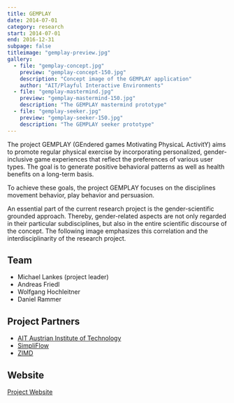 ```yaml
---
title: GEMPLAY
date: 2014-07-01
category: research
start: 2014-07-01
end: 2016-12-31
subpage: false
titleimage: "gemplay-preview.jpg"
gallery:
  - file: "gemplay-concept.jpg"
    preview: "gemplay-concept-150.jpg"
    description: "Concept image of the GEMPLAY application"
    author: "AIT/Playful Interactive Environments"
  - file: "gemplay-mastermind.jpg"
    preview: "gemplay-mastermind-150.jpg"
    description: "The GEMPLAY mastermind prototype"
  - file: "gemplay-seeker.jpg"
    preview: "gemplay-seeker-150.jpg"
    description: "The GEMPLAY seeker prototype"
---
```


The project GEMPLAY (GEndered games Motivating PhysicaL ActivitY) aims to promote regular physical exercise by incorporating personalized, gender-inclusive game experiences that reflect the preferences of various user types. The goal is to generate positive behavioral patterns as well as health benefits on a long-term basis.

To achieve these goals, the project GEMPLAY focuses on the disciplines movement behavior, play behavior and persuasion.

An essential part of the current research project is the gender-scientific grounded approach. Thereby, gender-related aspects are not only regarded in their particular subdisciplines, but also in the entire scientific discourse of the concept. The following image emphasizes this correlation and the interdisciplinarity of the research project.

## Team

* Michael Lankes (project leader)
* Andreas Friedl
* Wolfgang Hochleitner
* Daniel Rammer

## Project Partners

* [AIT Austrian Institute of Technology](http://www.ait.ac.at/)
* [SimpliFlow](http://simpliflow.com/)
* [ZIMD](http://www.zimd.at/)

## Website

[Project Website](http://gemplay.at/)
